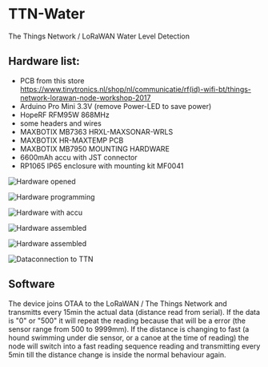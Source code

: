 TTN-Water
=========
The Things Network / LoRaWAN Water Level Detection

Hardware list:
--------------
- PCB from this store https://www.tinytronics.nl/shop/nl/communicatie/rf(id)-wifi-bt/things-network-lorawan-node-workshop-2017
- Arduino Pro Mini 3.3V (remove Power-LED to save power)
- HopeRF RFM95W 868MHz
- some headers and wires
- MAXBOTIX MB7363 HRXL-MAXSONAR-WRLS
- MAXBOTIX HR-MAXTEMP PCB
- MAXBOTIX MB7950 MOUNTING HARDWARE
- 6600mAh accu with JST connector
- RP1065 IP65 enclosure with mounting kit MF0041

![Hardware opened](https://raw.githubusercontent.com/Freie-Netzwerker/TTN-Water/master/images/ttn_water001.jpg "Hardware opened")

![Hardware programming](https://raw.githubusercontent.com/Freie-Netzwerker/TTN-Water/master/images/ttn_water002.jpg "Hardware programming")

![Hardware with accu](https://raw.githubusercontent.com/Freie-Netzwerker/TTN-Water/master/images/ttn_water003.jpg "Hardware with accu")

![Hardware assembled](https://raw.githubusercontent.com/Freie-Netzwerker/TTN-Water/master/images/ttn_water004.jpg "Hardware assembled")

![Hardware assembled](https://raw.githubusercontent.com/Freie-Netzwerker/TTN-Water/master/images/ttn_water005.jpg "Hardware assembled")

![Dataconnection to TTN](https://raw.githubusercontent.com/Freie-Netzwerker/TTN-Water/master/images/ttn_water006.jpg "Dataconnection to TTN")

Software
--------

The device joins OTAA to the LoRaWAN / The Things Network and transmitts every 15min the actual data (distance read from serial). If the data is "0" or "500" it will repeat the reading because that will be a error (the sensor range from 500 to 9999mm). If the distance is changing to fast (a hound swimming under die sensor, or a canoe at the time of reading) the node will switch into a fast reading sequence reading and transmitting every 5min till the distance change is inside the normal behaviour again.